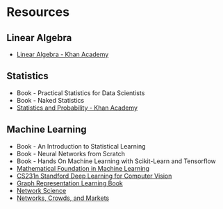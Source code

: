 # Resources

## Linear Algebra

- [Linear Algebra - Khan Academy](https://www.khanacademy.org/math/linear-algebra)

## Statistics

- Book - Practical Statistics for Data Scientists
- Book - Naked Statistics
- [Statistics and Probability - Khan Academy](https://www.khanacademy.org/math/statistics-probability)

## Machine Learning

- Book - An Introduction to Statistical Learning
- Book - Neural Networks from Scratch
- Book - Hands On Machine Learning with Scikit-Learn and Tensorflow
- [Mathematical Foundation in Machine Learning](https://www.udemy.com/course/machine-learning-data-science-foundations-masterclass/)
- [CS231n Standford Deep Learning for Computer Vision](http://cs231n.stanford.edu/)
- [Graph Representation Learning Book](https://www.cs.mcgill.ca/~wlh/grl_book/)
- [Network Science](http://networksciencebook.com/)
- [Networks, Crowds, and Markets](http://www.cs.cornell.edu/home/kleinber/networks-book/)
